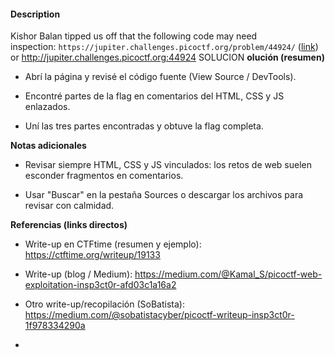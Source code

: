 #### Description

Kishor Balan tipped us off that the following code may need inspection: `https://jupiter.challenges.picoctf.org/problem/44924/` ([link](https://jupiter.challenges.picoctf.org/problem/44924/)) or http://jupiter.challenges.picoctf.org:44924
SOLUCION
**olución (resumen)**

- Abrí la página y revisé el código fuente (View Source / DevTools).
    
- Encontré partes de la flag en comentarios del HTML, CSS y JS enlazados.
    
- Uní las tres partes encontradas y obtuve la flag completa.
    

**Notas adicionales**

- Revisar siempre HTML, CSS y JS vinculados: los retos de web suelen esconder fragmentos en comentarios.
    
- Usar "Buscar" en la pestaña Sources o descargar los archivos para revisar con calmidad.
    

**Referencias (links directos)**

- Write-up en CTFtime (resumen y ejemplo): https://ctftime.org/writeup/19133
    
- Write-up (blog / Medium): https://medium.com/@Kamal_S/picoctf-web-exploitation-insp3ct0r-afd03c1a16a2
    
- Otro write-up/recopilación (SoBatista): https://medium.com/@sobatistacyber/picoctf-writeup-insp3ct0r-1f978334290a
- 